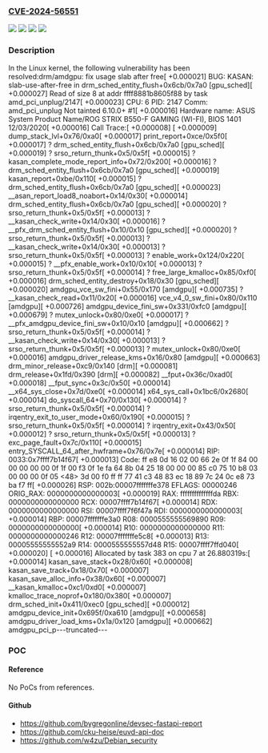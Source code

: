 ### [CVE-2024-56551](https://cve.mitre.org/cgi-bin/cvename.cgi?name=CVE-2024-56551)
![](https://img.shields.io/static/v1?label=Product&message=Linux&color=blue)
![](https://img.shields.io/static/v1?label=Version&message=&color=brightgreen)
![](https://img.shields.io/static/v1?label=Version&message=1da177e4c3f41524e886b7f1b8a0c1fc7321cac2%20&color=brightgreen)
![](https://img.shields.io/static/v1?label=Vulnerability&message=n%2Fa&color=blue)

### Description

In the Linux kernel, the following vulnerability has been resolved:drm/amdgpu: fix usage slab after free[  +0.000021] BUG: KASAN: slab-use-after-free in drm_sched_entity_flush+0x6cb/0x7a0 [gpu_sched][  +0.000027] Read of size 8 at addr ffff8881b8605f88 by task amd_pci_unplug/2147[  +0.000023] CPU: 6 PID: 2147 Comm: amd_pci_unplug Not tainted 6.10.0+ #1[  +0.000016] Hardware name: ASUS System Product Name/ROG STRIX B550-F GAMING (WI-FI), BIOS 1401 12/03/2020[  +0.000016] Call Trace:[  +0.000008]  <TASK>[  +0.000009]  dump_stack_lvl+0x76/0xa0[  +0.000017]  print_report+0xce/0x5f0[  +0.000017]  ? drm_sched_entity_flush+0x6cb/0x7a0 [gpu_sched][  +0.000019]  ? srso_return_thunk+0x5/0x5f[  +0.000015]  ? kasan_complete_mode_report_info+0x72/0x200[  +0.000016]  ? drm_sched_entity_flush+0x6cb/0x7a0 [gpu_sched][  +0.000019]  kasan_report+0xbe/0x110[  +0.000015]  ? drm_sched_entity_flush+0x6cb/0x7a0 [gpu_sched][  +0.000023]  __asan_report_load8_noabort+0x14/0x30[  +0.000014]  drm_sched_entity_flush+0x6cb/0x7a0 [gpu_sched][  +0.000020]  ? srso_return_thunk+0x5/0x5f[  +0.000013]  ? __kasan_check_write+0x14/0x30[  +0.000016]  ? __pfx_drm_sched_entity_flush+0x10/0x10 [gpu_sched][  +0.000020]  ? srso_return_thunk+0x5/0x5f[  +0.000013]  ? __kasan_check_write+0x14/0x30[  +0.000013]  ? srso_return_thunk+0x5/0x5f[  +0.000013]  ? enable_work+0x124/0x220[  +0.000015]  ? __pfx_enable_work+0x10/0x10[  +0.000013]  ? srso_return_thunk+0x5/0x5f[  +0.000014]  ? free_large_kmalloc+0x85/0xf0[  +0.000016]  drm_sched_entity_destroy+0x18/0x30 [gpu_sched][  +0.000020]  amdgpu_vce_sw_fini+0x55/0x170 [amdgpu][  +0.000735]  ? __kasan_check_read+0x11/0x20[  +0.000016]  vce_v4_0_sw_fini+0x80/0x110 [amdgpu][  +0.000726]  amdgpu_device_fini_sw+0x331/0xfc0 [amdgpu][  +0.000679]  ? mutex_unlock+0x80/0xe0[  +0.000017]  ? __pfx_amdgpu_device_fini_sw+0x10/0x10 [amdgpu][  +0.000662]  ? srso_return_thunk+0x5/0x5f[  +0.000014]  ? __kasan_check_write+0x14/0x30[  +0.000013]  ? srso_return_thunk+0x5/0x5f[  +0.000013]  ? mutex_unlock+0x80/0xe0[  +0.000016]  amdgpu_driver_release_kms+0x16/0x80 [amdgpu][  +0.000663]  drm_minor_release+0xc9/0x140 [drm][  +0.000081]  drm_release+0x1fd/0x390 [drm][  +0.000082]  __fput+0x36c/0xad0[  +0.000018]  __fput_sync+0x3c/0x50[  +0.000014]  __x64_sys_close+0x7d/0xe0[  +0.000014]  x64_sys_call+0x1bc6/0x2680[  +0.000014]  do_syscall_64+0x70/0x130[  +0.000014]  ? srso_return_thunk+0x5/0x5f[  +0.000014]  ? irqentry_exit_to_user_mode+0x60/0x190[  +0.000015]  ? srso_return_thunk+0x5/0x5f[  +0.000014]  ? irqentry_exit+0x43/0x50[  +0.000012]  ? srso_return_thunk+0x5/0x5f[  +0.000013]  ? exc_page_fault+0x7c/0x110[  +0.000015]  entry_SYSCALL_64_after_hwframe+0x76/0x7e[  +0.000014] RIP: 0033:0x7ffff7b14f67[  +0.000013] Code: ff e8 0d 16 02 00 66 2e 0f 1f 84 00 00 00 00 00 0f 1f 00 f3 0f 1e fa 64 8b 04 25 18 00 00 00 85 c0 75 10 b8 03 00 00 00 0f 05 <48> 3d 00 f0 ff ff 77 41 c3 48 83 ec 18 89 7c 24 0c e8 73 ba f7 ff[  +0.000026] RSP: 002b:00007fffffffe378 EFLAGS: 00000246 ORIG_RAX: 0000000000000003[  +0.000019] RAX: ffffffffffffffda RBX: 0000000000000000 RCX: 00007ffff7b14f67[  +0.000014] RDX: 0000000000000000 RSI: 00007ffff7f6f47a RDI: 0000000000000003[  +0.000014] RBP: 00007fffffffe3a0 R08: 0000555555569890 R09: 0000000000000000[  +0.000014] R10: 0000000000000000 R11: 0000000000000246 R12: 00007fffffffe5c8[  +0.000013] R13: 00005555555552a9 R14: 0000555555557d48 R15: 00007ffff7ffd040[  +0.000020]  </TASK>[  +0.000016] Allocated by task 383 on cpu 7 at 26.880319s:[  +0.000014]  kasan_save_stack+0x28/0x60[  +0.000008]  kasan_save_track+0x18/0x70[  +0.000007]  kasan_save_alloc_info+0x38/0x60[  +0.000007]  __kasan_kmalloc+0xc1/0xd0[  +0.000007]  kmalloc_trace_noprof+0x180/0x380[  +0.000007]  drm_sched_init+0x411/0xec0 [gpu_sched][  +0.000012]  amdgpu_device_init+0x695f/0xa610 [amdgpu][  +0.000658]  amdgpu_driver_load_kms+0x1a/0x120 [amdgpu][  +0.000662]  amdgpu_pci_p---truncated---

### POC

#### Reference
No PoCs from references.

#### Github
- https://github.com/bygregonline/devsec-fastapi-report
- https://github.com/cku-heise/euvd-api-doc
- https://github.com/w4zu/Debian_security

